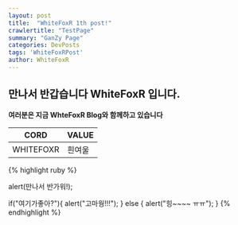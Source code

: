 ```yaml
---
layout: post
title:  "WhiteFoxR 1th post!"
crawlertitle: "TestPage"
summary: "GanZy Page"
categories: DevPosts
tags: 'WhiteFoxRPost'
author: WhiteFoxR
---
```


## 만나서 반갑습니다 WhiteFoxR 입니다.
**여러분은 지금 WhteFoxR Blog와 함께하고 있습니다**

| CORD   | VALUE |
|--------|--------|
|  WHITEFOXR   |  흰여울  |

{% highlight ruby %}

alert(만나서 반가워!);

if("여기가좋아?"){
	alert("고마웡!!!");
} else {
	alert("힝~~~~ ㅠㅠ");
}
{% endhighlight %}


